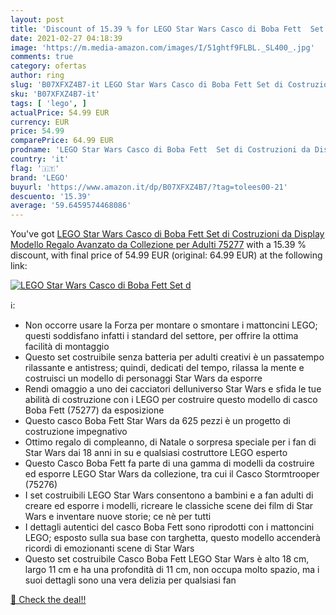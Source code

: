 ```yaml
---
layout: post
title: 'Discount of 15.39 % for LEGO Star Wars Casco di Boba Fett  Set d'
date: 2021-02-27 04:18:39
image: 'https://m.media-amazon.com/images/I/51ghtf9FLBL._SL400_.jpg'
comments: true
category: ofertas
author: ring
slug: 'B07XFXZ4B7-it LEGO Star Wars Casco di Boba Fett Set di Costruzioni da...'
sku: 'B07XFXZ4B7-it'
tags: [ 'lego', ]
actualPrice: 54.99 EUR
currency: EUR
price: 54.99
comparePrice: 64.99 EUR
prodname: 'LEGO Star Wars Casco di Boba Fett  Set di Costruzioni da Display  Modello Regalo Avanzato da Collezione per Adulti  75277'
country: 'it'
flag: '🇮🇹'
brand: 'LEGO'
buyurl: 'https://www.amazon.it/dp/B07XFXZ4B7/?tag=tolees00-21'
descuento: '15.39'
average: '59.6459574468086'
---
```


You've got [LEGO Star Wars Casco di Boba Fett  Set di Costruzioni da Display  Modello Regalo Avanzato da Collezione per Adulti  75277](https://www.amazon.it/dp/B07XFXZ4B7/?tag=tolees00-21) with a  15.39 % discount, with final price of 54.99 EUR (original: 64.99 EUR) at the following link:

[![LEGO Star Wars Casco di Boba Fett  Set d](https://m.media-amazon.com/images/I/51ghtf9FLBL._SL400_.jpg)](https://www.amazon.it/dp/B07XFXZ4B7/?tag=tolees00-21)

ℹ️:

- Non occorre usare la Forza per montare o smontare i mattoncini LEGO; questi soddisfano infatti i standard del settore, per offrire la ottima facilità di montaggio
- Questo set costruibile senza batteria per adulti creativi è un passatempo rilassante e antistress; quindi, dedicati del tempo, rilassa la mente e costruisci un modello di personaggi Star Wars da esporre
- Rendi omaggio a uno dei cacciatori delluniverso Star Wars e sfida le tue abilità di costruzione con i LEGO per costruire questo modello di casco Boba Fett (75277) da esposizione
- Questo casco Boba Fett Star Wars da 625 pezzi è un progetto di costruzione impegnativo
- Ottimo regalo di compleanno, di Natale o sorpresa speciale per i fan di Star Wars dai 18 anni in su e qualsiasi costruttore LEGO esperto
- Questo Casco Boba Fett fa parte di una gamma di modelli da costruire ed esporre LEGO Star Wars da collezione, tra cui il Casco Stormtrooper (75276)
- I set costruibili LEGO Star Wars consentono a bambini e a fan adulti di creare ed esporre i modelli, ricreare le classiche scene dei film di Star Wars e inventare nuove storie; ce nè per tutti
- I dettagli autentici del casco Boba Fett sono riprodotti con i mattoncini LEGO; esposto sulla sua base con targhetta, questo modello accenderà ricordi di emozionanti scene di Star Wars
- Questo set costruibile Casco Boba Fett LEGO Star Wars è alto 18 cm, largo 11 cm e ha una profondità di 11 cm, non occupa molto spazio, ma i suoi dettagli sono una vera delizia per qualsiasi fan

[🛒 Check the deal!!](https://www.amazon.it/dp/B07XFXZ4B7/?tag=tolees00-21)
